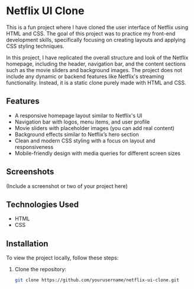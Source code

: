 # Netflix UI Clone

This is a fun project where I have cloned the user interface of Netflix using HTML and CSS. The goal of this project was to practice my front-end development skills, specifically focusing on creating layouts and applying CSS styling techniques. 

In this project, I have replicated the overall structure and look of the Netflix homepage, including the header, navigation bar, and the content sections such as the movie sliders and background images. The project does not include any dynamic or backend features like Netflix's streaming functionality. Instead, it is a static clone purely made with HTML and CSS.

## Features

- A responsive homepage layout similar to Netflix's UI
- Navigation bar with logos, menu items, and user profile
- Movie sliders with placeholder images (you can add real content)
- Background effects similar to Netflix’s hero section
- Clean and modern CSS styling with a focus on layout and responsiveness
- Mobile-friendly design with media queries for different screen sizes

## Screenshots

(Include a screenshot or two of your project here)

## Technologies Used

- HTML
- CSS

## Installation

To view the project locally, follow these steps:

1. Clone the repository:
   ```bash
   git clone https://github.com/yourusername/netflix-ui-clone.git
